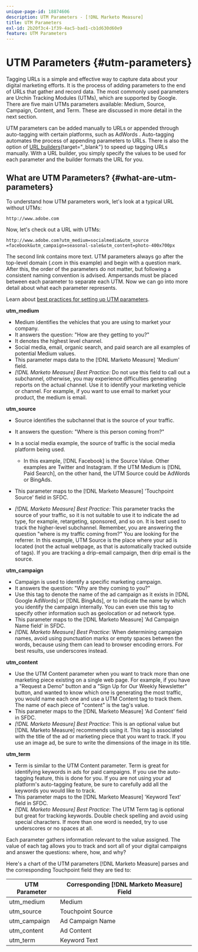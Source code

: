 ```yaml
---
unique-page-id: 18874606
description: UTM Parameters - [!DNL Marketo Measure]
title: UTM Parameters
exl-id: 2b20f3c4-1f39-4ac5-bad1-cb1d630d60e9
feature: UTM Parameters
---
```

# UTM Parameters {#utm-parameters}

Tagging URLs is a simple and effective way to capture data about your digital marketing efforts. It is the process of adding parameters to the end of URLs that gather and record data. The most commonly used parameters are Urchin Tracking Modules (UTMs), which are supported by Google. There are five main UTMs parameters available: Medium, Source, Campaign, Content, and Term. These are discussed in more detail in the next section.

UTM parameters can be added manually to URLs or appended through auto-tagging with certain platforms, such as AdWords . Auto-tagging automates the process of appending parameters to URLs. There is also the option of [URL builders](https://ga-dev-tools.web.app/campaign-url-builder/){target="_blank"} to speed up tagging URLs manually. With a URL builder, you simply specify the values to be used for each parameter and the builder formats the URL for you.

## What are UTM Parameters? {#what-are-utm-parameters}

To understand how UTM parameters work, let's look at a typical URL without UTMs:

`http://www.adobe.com`

Now, let's check out a URL with UTMs:

`http://www.adobe.com?utm_medium=socialmedia&utm_source =facebook&utm_campaign=seasonal-sale&utm_content=photo-400x700px`

The second link contains more text. UTM parameters always go after the top-level domain (.com in this example) and begin with a question mark. After this, the order of the parameters do not matter, but following a consistent naming convention is advised. Ampersands must be placed between each parameter to separate each UTM. Now we can go into more detail about what each parameter represents.

Learn about [best practices for setting up UTM parameters](/help/channel-tracking-and-setup/online-channels/best-practices-for-setting-up-utm-parameters.md).

**utm_medium**

* Medium identifies the vehicles that you are using to market your company.
* It answers the question: "How are they getting to you?"
* It denotes the highest level channel.
* Social media, email, organic search, and paid search are all examples of potential Medium values.
* This parameter maps data to the [!DNL Marketo Measure] 'Medium' field.
* _[!DNL Marketo Measure] Best Practice:_ Do not use this field to call out a subchannel, otherwise, you may experience difficulties generating reports on the actual channel. Use it to identify your marketing vehicle or channel. For example, if you want to use email to market your product, the medium is email.

**utm_source**

* Source identifies the subchannel that is the source of your traffic.
* It answers the question: "Where is this person coming from?"
* In a social media example, the source of traffic is the social media platform being used.
   * In this example, [!DNL Facebook] is the Source Value. Other examples are Twitter and Instagram. If the UTM Medium is [!DNL Paid Search], on the other hand, the UTM Source could be AdWords or BingAds.

* This parameter maps to the [!DNL Marketo Measure] 'Touchpoint Source' field in SFDC.
* _[!DNL Marketo Measure] Best Practice:_ This parameter tracks the source of your traffic, so it is not suitable to use it to indicate the ad type, for example, retargeting, sponsored, and so on. It is best used to track the higher-level subchannel. Remember, you are answering the question "where is my traffic coming from?" You are looking for the referrer. In this example, UTM Source is the place where your ad is located (not the actual webpage, as that is automatically tracked outside of tags). If you are tracking a drip-email campaign, then drip email is the source.

**utm_campaign**

* Campaign is used to identify a specific marketing campaign.
* It answers the question: "Why are they coming to you?"
* Use this tag to denote the name of the ad campaign as it exists in [!DNL Google AdWords] or [!DNL BingAds], or to indicate the name by which you identify the campaign internally. You can even use this tag to specify other information such as geolocation or ad network type.
* This parameter maps to the [!DNL Marketo Measure] 'Ad Campaign Name field' in SFDC.
* _[!DNL Marketo Measure] Best Practice_: When determining campaign names, avoid using punctuation marks or empty spaces between the words, because using them can lead to browser encoding errors. For best results, use underscores instead.

**utm_content**

* Use the UTM Content parameter when you want to track more than one marketing piece existing on a single web page. For example, if you have a "Request a Demo" button and a "Sign Up for Our Weekly Newsletter" button, and wanted to know which one is generating the most traffic, you would name each one and use a UTM Content tag to track them. The name of each piece of "content" is the tag's value.
* This parameter maps to the [!DNL Marketo Measure] 'Ad Content' field in SFDC.
* _[!DNL Marketo Measure] Best Practice_: This is an optional value but [!DNL Marketo Measure] recommends using it. This tag is associated with the title of the ad or marketing piece that you want to track. If you use an image ad, be sure to write the dimensions of the image in its title.

**utm_term**

* Term is similar to the UTM Content parameter. Term is great for identifying keywords in ads for paid campaigns. If you use the auto-tagging feature, this is done for you. If you are not using your ad platform's auto-tagging feature, be sure to carefully add all the keywords you would like to track.
* This parameter maps to the [!DNL Marketo Measure] 'Keyword Text' field in SFDC.
* _[!DNL Marketo Measure] Best Practice_: The UTM Term tag is optional but great for tracking keywords. Double check spelling and avoid using special characters. If more than one word is needed, try to use underscores or no spaces at all.

Each parameter gathers information relevant to the value assigned. The value of each tag allows you to track and sort all of your digital campaigns and answer the questions: where, how, and why?

Here's a chart of the UTM parameters [!DNL Marketo Measure] parses and the corresponding Touchpoint field they are tied to:

| **UTM Parameter** | **Corresponding [!DNL Marketo Measure] Field** |
|---|---|
| utm_medium | Medium |
| utm_source | Touchpoint Source |
| utm_campaign | Ad Campaign Name |
| utm_content | Ad Content |
| utm_term | Keyword Text |
